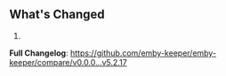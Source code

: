 ## What's Changed

1.

**Full Changelog**: https://github.com/emby-keeper/emby-keeper/compare/v0.0.0...v5.2.17
